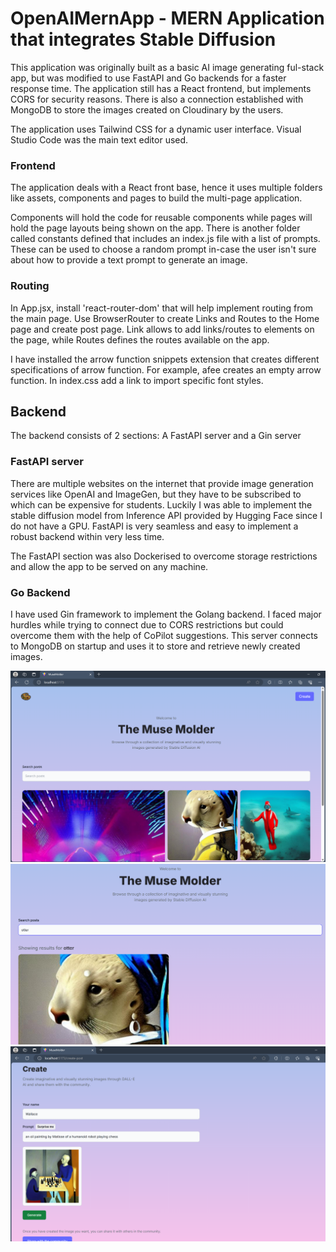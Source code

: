 # OpenAIMernApp - MERN Application that integrates Stable Diffusion
This application was originally built as a basic AI image generating ful-stack app, but was modified to use FastAPI and Go backends for a faster response time. The application still has a React frontend, but implements CORS for security reasons. There is also a connection established with MongoDB to store the images created on Cloudinary by the users.

The application uses Tailwind CSS for a dynamic user interface. Visual Studio Code was the main text editor used.


### Frontend

The application deals with a React front base, hence it uses multiple folders like assets, components and pages to build the multi-page application.

Components will hold the code for reusable components while pages will hold the page layouts being shown on the app. There is another folder called constants defined that includes an index.js file with a list of prompts. These can be used to choose a random prompt in-case the user isn't sure about how to provide a text prompt to generate an image.


### Routing

In App.jsx, install 'react-router-dom' that will help implement routing from the main page. Use BrowserRouter to create Links and Routes to the Home page and create post page. Link allows to add links/routes to elements on the page, while Routes defines the routes available on the app.

I have installed the arrow function snippets extension that creates different specifications of arrow function. For example, afee creates an empty arrow function.
In index.css add a link to import specific font styles. 


## Backend

The backend consists of 2 sections: A FastAPI server and a Gin server

### FastAPI server

There are multiple websites on the internet that provide image generation services like OpenAI and ImageGen, but they have to be subscribed to which can be expensive for students. Luckily I was able to implement the stable diffusion model from Inference API provided by Hugging Face since I do not have a GPU. FastAPI is very seamless and easy to implement a robust backend within very less time.

The FastAPI section was also Dockerised to overcome storage restrictions and allow the app to be served on any machine.

### Go Backend

I have used Gin framework to implement the Golang backend. I faced major hurdles while trying to connect due to CORS restrictions but could overcome them with the help of CoPilot suggestions. This server connects to MongoDB on startup and uses it to store and retrieve newly created images.

![Homepage with all generated images](homep.png)
![Search images generated by keywords in the prompt](searchim.png)
![Create page](generateim.png)
